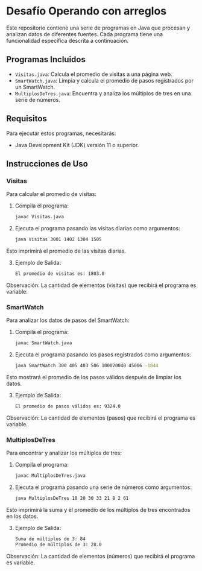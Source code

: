 # Desafío Operando con arreglos

Este repositorio contiene una serie de programas en Java que procesan y analizan datos de diferentes fuentes. Cada programa tiene una funcionalidad específica descrita a continuación.

## Programas Incluidos

- `Visitas.java`: Calcula el promedio de visitas a una página web.
- `SmartWatch.java`: Limpia y calcula el promedio de pasos registrados por un SmartWatch.
- `MultiplosDeTres.java`: Encuentra y analiza los múltiplos de tres en una serie de números.

## Requisitos

Para ejecutar estos programas, necesitarás:

- Java Development Kit (JDK) versión 11 o superior.

## Instrucciones de Uso

### Visitas

Para calcular el promedio de visitas:

1. Compila el programa:
   ```bash
   javac Visitas.java
   
2. Ejecuta el programa pasando las visitas diarias como argumentos:
   ```bash
   java Visitas 3001 1402 1304 1505
   
Esto imprimirá el promedio de las visitas diarias.

3. Ejemplo de Salida:
   ```bash
   El promedio de visitas es: 1803.0

Observación: La cantidad de elementos (visitas) que recibirá el programa es variable.

### SmartWatch

Para analizar los datos de pasos del SmartWatch:

1. Compila el programa:
   ```bash
   javac SmartWatch.java
   
2. Ejecuta el programa pasando los pasos registrados como argumentos:
   ```bash
   java SmartWatch 300 405 403 506 100020040 45006 -1044
   
Esto mostrará el promedio de los pasos válidos después de limpiar los datos.

3. Ejemplo de Salida:
   ```bash
   El promedio de pasos válidos es: 9324.0

Observación: La cantidad de elementos (pasos) que recibirá el programa es variable.

### MultiplosDeTres
Para encontrar y analizar los múltiplos de tres:

1. Compila el programa:
   ```bash
   javac MultiplosDeTres.java

2. Ejecuta el programa pasando una serie de números como argumentos:
   ```bash
   java MultiplosDeTres 10 20 30 33 21 8 2 61
   
Esto imprimirá la suma y el promedio de los múltiplos de tres encontrados en los datos.

3. Ejemplo de Salida:
   ```bash
   Suma de múltiplos de 3: 84
   Promedio de múltiplos de 3: 28.0

Observación: La cantidad de elementos (números) que recibirá el programa es variable.